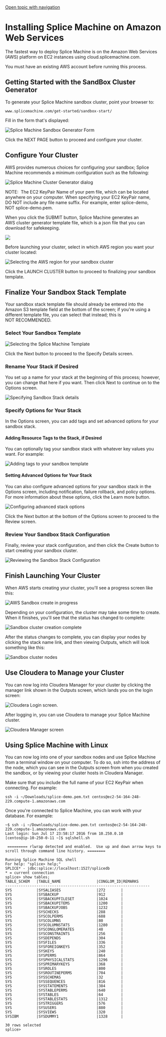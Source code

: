 [Open topic with navigation](../../index.html#OnPremise/InstallingSpliceMachine/AWSSandbox.html)

[]()Installing Splice Machine on Amazon Web Services[]()
========================================================

The fastest way to deploy Splice Machine is on the Amazon Web Services (AWS) platform on EC2 instances using cloud.splicemachine.com.

You must have an existing AWS account before running this process.

Getting Started with the SandBox Cluster Generator
--------------------------------------------------

To generate your Splice Machine sandbox cluster, point your browser to:

``` ShellCommand
www.splicemachine.com/get-started/sandbox-start/
```

Fill in the form that's displayed:

<img src="../../Resources/Images/SandboxForm.png" title="Splice Machine Sandbox Generator Form" alt="Splice Machine Sandbox Generator Form" class="indentedTightSpacing" />

Click the <span class="AppCommand">NEXT PAGE</span> button to proceed and configure your cluster.

Configure Your Cluster
----------------------

AWS provides numerous choices for configuring your sandbox; Splice Machine recommends a minimum configuration such as the following:

<img src="../../Resources/Images/AWSCF.ClusterGen.jpg" title="Splice Machine Cluster Generator dialog" alt="Splice Machine Cluster Generator dialog" class="indentedTightSpacing" />

<span class="autonumber"><span class="noteAutoNum">NOTE:  </span></span>The EC2 KeyPair Name of your pem file, which can be located anywhere on your computer.
When specifying your EC2 KeyPair name, <span class="BoldFont">DO NOT</span> include any file name suffix. For example, enter <span class="CodeFont">splice-demo</span>, NOT <span class="CodeFont">splice-demo.pem</span>.

When you click the <span class="AppCommand">SUBMIT</span> button, Splice Machine generates an AWS cluster generator template file, which is a <span class="CodeFont">json</span> file that you can download for safekeeping.

![](../../Resources/Images/AWSCF.Download.png)

Before launching your cluster, select in which AWS region you want your cluster located:

<img src="../../Resources/Images/AWSCF.SelectRegion.png" title="Selecting the AWS region for your sandbox cluster" alt="Selecting the AWS region for your sandbox cluster" class="indentedTightSpacing" />

Click the <span class="AppCommand">LAUNCH CLUSTER</span> button to proceed to finalizing your sandbox template.

Finalize Your Sandbox Stack Template
------------------------------------

Your sandbox stack template file should already be entered into the Amazon S3 template field at the bottom of the screen; if you're using a different template file, you can select that instead; this is <span class="important">NOT RECOMMENDED</span>.

### Select Your Sandbox Template

<img src="../../Resources/Images/AWSCF.SelectTemplate.png" title="Selecting the Splice Machine Template" alt="Selecting the Splice Machine Template" class="indentedTightSpacing" />

Click the <span class="AppCommand">Next</span> button to proceed to the <span class="ItalicFont">Specify Details</span> screen.

### Rename Your Stack if Desired

You set up a name for your stack at the beginning of this process; however, you can change that here if you want. Then click <span class="AppCommand">Next</span> to continue on to the <span class="ItalicFont">Options</span> screen.

<img src="../../Resources/Images/AWSCF.SpecifyDetails.png" title="Specifying Sandbox Stack details" alt="Specifying Sandbox Stack details" class="indentedTightSpacing" />

### Specify Options for Your Stack

In the <span class="ItalicFont">Options</span> screen, you can add tags and set advanced options for your sandbox stack.

#### Adding Resource Tags to the Stack, if Desired

You can optionally tag your sandbox stack with whatever key values you want. For example:

<img src="../../Resources/Images/AWSCF.StackOptions1.png" title="Adding tags to your sandbox template" alt="Adding tags to your sandbox template" class="indentedTightSpacing" />

#### Setting Advanced Options for Your Stack

You can also configure advanced options for your sandbox stack in the <span class="ItalicFont">Options</span> screen, including notification, failure rollback, and policy options. For more information about these options, click the <span class="AppCommand">Learn more</span> button.

<img src="../../Resources/Images/AWSCF.StackOptions2.png" title="Configuring advanced stack options" alt="Configuring advanced stack options" class="indentedTightSpacing" />

Click the <span class="AppCommand">Next</span> button at the bottom of the <span class="ItalicFont">Options</span> screen to proceed to the <span class="ItalicFont">Review</span> screen.

### Review Your Sandbox Stack Configuration

Finally, review your stack configuration, and then click the <span class="AppCommand">Create</span> button to start creating your sandbox cluster.

<img src="../../Resources/Images/AWSCF.ReviewStack.png" title="Reviewing the Sandbox Stack Configuration" alt="Reviewing the Sandbox Stack Configuration" class="indentedTightSpacing" />

Finish Launching Your Cluster
-----------------------------

When AWS starts creating your cluster, you'll see a progress screen like this:

<img src="../../Resources/Images/AWSCF.CreateInProgress.png" title="AWS Sandbox create in progress" alt="AWS Sandbox create in progress" class="indentedTightSpacing" />

Depending on your configuration, the cluster may take some time to create. When it finishes, you'll see that the status has changed to complete:

<img src="../../Resources/Images/AWSCF.CreateComplete.png" title="Sandbox cluster creation complete" alt="Sandbox cluster creation complete" class="indentedTightSpacing" />

After the status changes to complete, you can display your nodes by clicking the stack name link, and then viewing <span class="ItalicFont">Outputs</span>, which will look something like this:

<img src="../../Resources/Images/AWSCF.CreateOutputs.png" title="Sandbox cluster nodes" alt="Sandbox cluster nodes" class="indentedTightSpacing" />

Use Cloudera to Manage your Cluster
-----------------------------------

You can now log into Cloudera Manager for your cluster by clicking the manager link shown in the <span class="ItalicFont">Outputs</span> screen, which lands you on the login screen:

<img src="../../Resources/Images/AWSCF.ClouderaLogin.png" title="Cloudera Login screen" alt="Cloudera Login screen" class="indentedTightSpacing" />.

After logging in, you can use Cloudera to manage your Splice Machine cluster.

<img src="../../Resources/Images/12.png" title="Cloudera Manager screen" alt="Cloudera Manager screen" class="indentedTightSpacing" />

Using Splice Machine with Linux
-------------------------------

You can now log into one of your sandbox nodes and use Splice Machine from a terminal window on your computer. To do so, <span class="CodeFont">ssh</span> into the address of the node, which you can see in the Outputs screen from when you created the sandbox, or by viewing your cluster hosts in Cloudera Manager.

Make sure that you include the full name of your EC2 KeyPair when connecting. For example:

``` ShellCommand
ssh -i ~/Downloads/splice-demo.pem.txt centos@ec2-54-164-248-229.compute-1.amazonaws.com
```

Once you're connected to Splice Machine, you can work with your database. For example:

``` Example
~$ ssh -i ~/Downloads/splice-demo.pem.txt centos@ec2-54-164-248-229.compute-1.amazonaws.com
Last login: Sun Jul 17 23:58:17 2016 from 10.250.0.10
[centos@ip-10-250-0-11 ~]$ sqlshell.sh

 ========= rlwrap detected and enabled.  Use up and down arrow keys to scroll through command line history. ======== 

Running Splice Machine SQL shell
For help: "splice> help;"
SPLICE* - jdbc:splice://localhost:1527/splicedb
* = current connection
splice> show tables;
TABLE_SCHEM   |TABLE_NAME                |CONGLOM_ID|REMARKS
-----------------------------------------------------------------
SYS           |SYSALIASES                |272       |
SYS           |SYSBACKUP                 |912       |
SYS           |SYSBACKUPFILESET          |1024      |
SYS           |SYSBACKUPITEMS            |1200      |
SYS           |SYSBACKUPJOBS             |1232      |
SYS           |SYSCHECKS                 |288       |
SYS           |SYSCOLPERMS               |688       |
SYS           |SYSCOLUMNS                |80        |
SYS           |SYSCOLUMNSTATS            |1280      |
SYS           |SYSCONGLOMERATES          |48        |
SYS           |SYSCONSTRAINTS            |256       |
SYS           |SYSDEPENDS                |304       |
SYS           |SYSFILES                  |336       |
SYS           |SYSFOREIGNKEYS            |352       |
SYS           |SYSKEYS                   |240       |
SYS           |SYSPERMS                  |864       |
SYS           |SYSPHYSICALSTATS          |1296      |
SYS           |SYSPRIMARYKEYS            |368       |
SYS           |SYSROLES                  |800       |
SYS           |SYSROUTINEPERMS           |704       |
SYS           |SYSSCHEMAS                |32        |
SYS           |SYSSEQUENCES              |816       |
SYS           |SYSSTATEMENTS             |384       |
SYS           |SYSTABLEPERMS             |640       |
SYS           |SYSTABLES                 |64        |
SYS           |SYSTABLESTATS             |1312      |
SYS           |SYSTRIGGERS               |576       |
SYS           |SYSUSERS                  |880       |
SYS           |SYSVIEWS                  |320       |
SYSIBM        |SYSDUMMY1                 |1328      |

30 rows selected
splice> 
```

 



